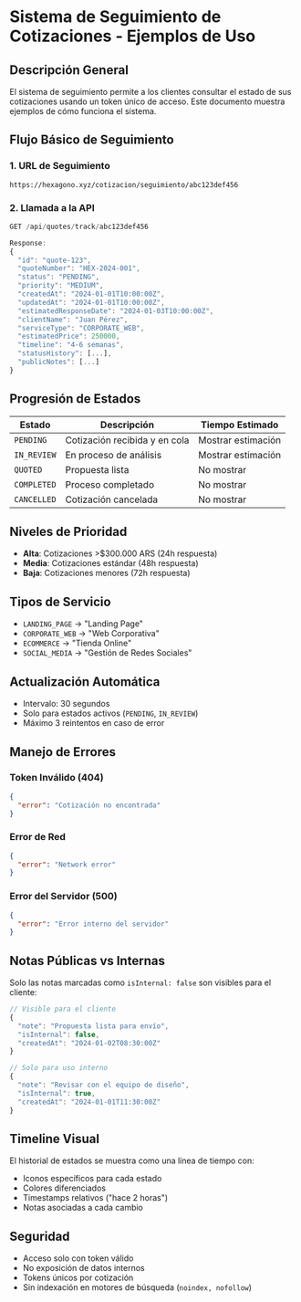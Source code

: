 # Sistema de Seguimiento de Cotizaciones - Ejemplos de Uso

## Descripción General

El sistema de seguimiento permite a los clientes consultar el estado de sus cotizaciones usando un token único de acceso. Este documento muestra ejemplos de cómo funciona el sistema.

## Flujo Básico de Seguimiento

### 1. URL de Seguimiento
```
https://hexagono.xyz/cotizacion/seguimiento/abc123def456
```

### 2. Llamada a la API
```typescript
GET /api/quotes/track/abc123def456

Response:
{
  "id": "quote-123",
  "quoteNumber": "HEX-2024-001",
  "status": "PENDING",
  "priority": "MEDIUM",
  "createdAt": "2024-01-01T10:00:00Z",
  "updatedAt": "2024-01-01T10:00:00Z",
  "estimatedResponseDate": "2024-01-03T10:00:00Z",
  "clientName": "Juan Pérez",
  "serviceType": "CORPORATE_WEB",
  "estimatedPrice": 250000,
  "timeline": "4-6 semanas",
  "statusHistory": [...],
  "publicNotes": [...]
}
```

## Progresión de Estados

| Estado | Descripción | Tiempo Estimado |
|--------|-------------|-----------------|
| `PENDING` | Cotización recibida y en cola | Mostrar estimación |
| `IN_REVIEW` | En proceso de análisis | Mostrar estimación |
| `QUOTED` | Propuesta lista | No mostrar |
| `COMPLETED` | Proceso completado | No mostrar |
| `CANCELLED` | Cotización cancelada | No mostrar |

## Niveles de Prioridad

- **Alta**: Cotizaciones >$300.000 ARS (24h respuesta)
- **Media**: Cotizaciones estándar (48h respuesta)
- **Baja**: Cotizaciones menores (72h respuesta)

## Tipos de Servicio

- `LANDING_PAGE` → "Landing Page"
- `CORPORATE_WEB` → "Web Corporativa"
- `ECOMMERCE` → "Tienda Online"
- `SOCIAL_MEDIA` → "Gestión de Redes Sociales"

## Actualización Automática

- Intervalo: 30 segundos
- Solo para estados activos (`PENDING`, `IN_REVIEW`)
- Máximo 3 reintentos en caso de error

## Manejo de Errores

### Token Inválido (404)
```json
{
  "error": "Cotización no encontrada"
}
```

### Error de Red
```json
{
  "error": "Network error"
}
```

### Error del Servidor (500)
```json
{
  "error": "Error interno del servidor"
}
```

## Notas Públicas vs Internas

Solo las notas marcadas como `isInternal: false` son visibles para el cliente:

```typescript
// Visible para el cliente
{
  "note": "Propuesta lista para envío",
  "isInternal": false,
  "createdAt": "2024-01-02T08:30:00Z"
}

// Solo para uso interno
{
  "note": "Revisar con el equipo de diseño",
  "isInternal": true,
  "createdAt": "2024-01-01T11:30:00Z"
}
```

## Timeline Visual

El historial de estados se muestra como una línea de tiempo con:
- Iconos específicos para cada estado
- Colores diferenciados
- Timestamps relativos ("hace 2 horas")
- Notas asociadas a cada cambio

## Seguridad

- Acceso solo con token válido
- No exposición de datos internos
- Tokens únicos por cotización
- Sin indexación en motores de búsqueda (`noindex, nofollow`)